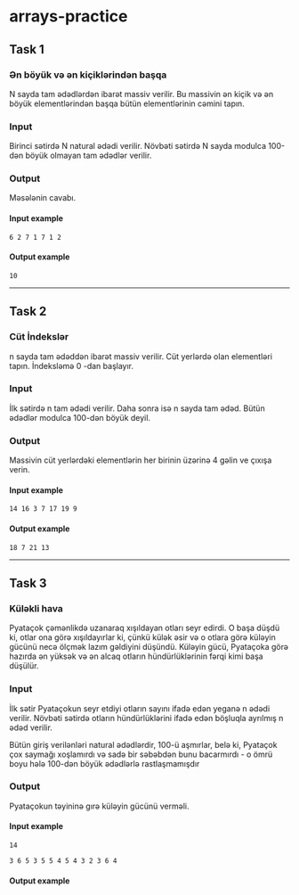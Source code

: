 # arrays-practice

## Task 1

### Ən böyük və ən kiçiklərindən başqa
N sayda tam ədədlərdən ibarət massiv verilir. Bu massivin ən kiçik və ən böyük elementlərindən başqa bütün elementlərinin cəmini tapın.

### Input
Birinci sətirdə N natural ədədi verilir. Növbəti sətirdə N sayda modulca 100-dən böyük olmayan tam ədədlər verilir.

### Output
Məsələnin cavabı.


#### Input example 
    
    6 2 7 1 7 1 2

#### Output example 

    10
    
---

## Task 2

### Cüt İndekslər
n sayda tam ədəddən ibarət massiv verilir. Cüt yerlərdə olan elementləri tapın. İndeksləmə 0 -dan başlayır.

### Input
İlk sətirdə n tam ədədi verilir. Daha sonra isə n sayda tam ədəd. Bütün ədədlər modulca 100-dən böyük deyil.

### Output
Massivin cüt yerlərdəki elementlərin her birinin üzərinə 4 gəlin ve çıxışa verin.


#### Input example 

    
    14 16 3 7 17 19 9

#### Output example 

    18 7 21 13

---

## Task 3

### Küləkli hava

Pyataçok çəmənlikdə uzanaraq xışıldayan otları seyr edirdi. O başa düşdü ki, otlar ona görə xışıldayırlar ki, çünkü külək əsir və o otlara görə küləyin gücünü necə ölçmək lazım gəldiyini düşündü. Küləyin gücü, Pyataçoka görə hazırda ən yüksək və ən alcaq otların hündürlüklərinin fərqi kimi başa düşülür.

### Input
İlk sətir Pyataçokun seyr etdiyi otların sayını ifadə edən yeganə n ədədi verilir. Növbəti sətirdə otların hündürlüklərini ifadə edən böşluqla ayrılmış n ədəd verilir.

Bütün giriş verilənləri natural ədədlərdir, 100-ü aşmırlar, belə ki, Pyataçok çox saymağı xoşlamırdı və sadə bir səbəbdən bunu bacarmırdı - o ömrü boyu hələ 100-dən böyük ədədlərlə rastlaşmamışdır

### Output
Pyataçokun təyininə gırə küləyin gücünü verməli.

#### Input example 

    14
    
    3 6 5 3 5 5 4 5 4 3 2 3 6 4

#### Output example 
